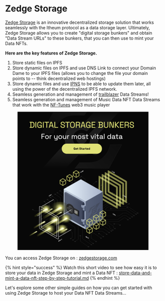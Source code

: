 # Zedge Storage

[Zedge Storage](https://www.zedgestorage.com/) is an innovative decentralized storage solution that works seamlessly with the Itheum protocol as a data storage layer. Ultimately, Zedge Storage allows you to create "digital storage bunkers" and obtain "Data Stream URLs" to these bunkers, that you can then use to mint your Data NFTs.

**Here are the key features of Zedge Storage.**

1. Store static files on IPFS
2. Store dynamic files on IPFS and use DNS Link to connect your Domain Dame to your IPFS files (allows you to change the file your domain points to -- think decentralized web hostings)
3. Store dynamic files and use [IPNS](https://docs.ipfs.tech/concepts/ipns/) to be able to update them later, all using the power of the decentralized IPFS network.
4. Seamless generation and management of [trailblazer](../../../pre-aithra-r-and-d/trailblazer/ "mention") Data Streams!
5. Seamless generation and management of Music Data NFT Data Streams that work with the [NF-Tunes](https://explorer.itheum.io/nftunes) web3 music player

<figure><img src="../../../../.gitbook/assets/image (1) (1) (1) (1) (1) (1) (1) (1) (1) (1) (1) (1) (1) (1) (1) (1).png" alt=""><figcaption></figcaption></figure>

You can access Zedge Storage on : [zedgestorage.com](https://zedgestorage.com)&#x20;

{% hint style="success" %}
Watch this short video to see how easy it is to store your data in Zedge Storage and mint a Data NFT : [store-data-and-mint-a-data-nft-step-by-step-tutorial.md](../../../pre-aithra-apps/data-dex/minting-a-data-nft/store-data-and-mint-a-data-nft-step-by-step-tutorial.md "mention")
{% endhint %}

Let's explore some other simple guides on how you can get started with using Zedge Storage to host your Data NFT Data Streams...
